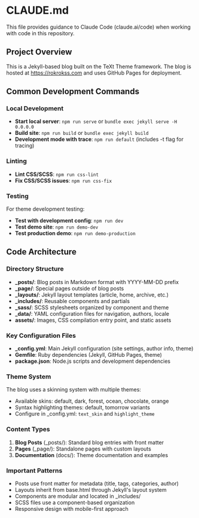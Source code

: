 # CLAUDE.md

This file provides guidance to Claude Code (claude.ai/code) when working with code in this repository.

## Project Overview

This is a Jekyll-based blog built on the TeXt Theme framework. The blog is hosted at https://rokrokss.com and uses GitHub Pages for deployment.

## Common Development Commands

### Local Development
- **Start local server**: `npm run serve` or `bundle exec jekyll serve -H 0.0.0.0`
- **Build site**: `npm run build` or `bundle exec jekyll build`
- **Development mode with trace**: `npm run default` (includes -t flag for tracing)

### Linting
- **Lint CSS/SCSS**: `npm run css-lint`
- **Fix CSS/SCSS issues**: `npm run css-fix`

### Testing
For theme development testing:
- **Test with development config**: `npm run dev`
- **Test demo site**: `npm run demo-dev`
- **Test production demo**: `npm run demo-production`

## Code Architecture

### Directory Structure
- **_posts/**: Blog posts in Markdown format with YYYY-MM-DD prefix
- **_page/**: Special pages outside of blog posts
- **_layouts/**: Jekyll layout templates (article, home, archive, etc.)
- **_includes/**: Reusable components and partials
- **_sass/**: SCSS stylesheets organized by component and theme
- **_data/**: YAML configuration files for navigation, authors, locale
- **assets/**: Images, CSS compilation entry point, and static assets

### Key Configuration Files
- **_config.yml**: Main Jekyll configuration (site settings, author info, theme)
- **Gemfile**: Ruby dependencies (Jekyll, GitHub Pages, theme)
- **package.json**: Node.js scripts and development dependencies

### Theme System
The blog uses a skinning system with multiple themes:
- Available skins: default, dark, forest, ocean, chocolate, orange
- Syntax highlighting themes: default, tomorrow variants
- Configure in _config.yml: `text_skin` and `highlight_theme`

### Content Types
1. **Blog Posts** (_posts/): Standard blog entries with front matter
2. **Pages** (_page/): Standalone pages with custom layouts
3. **Documentation** (docs/): Theme documentation and examples

### Important Patterns
- Posts use front matter for metadata (title, tags, categories, author)
- Layouts inherit from base.html through Jekyll's layout system
- Components are modular and located in _includes/
- SCSS files use a component-based organization
- Responsive design with mobile-first approach